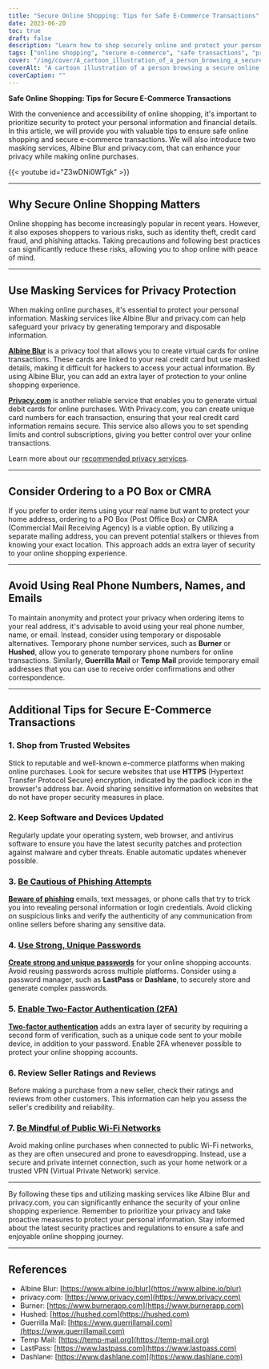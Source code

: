 ```yaml
---
title: "Secure Online Shopping: Tips for Safe E-Commerce Transactions"
date: 2023-06-20
toc: true
draft: false
description: "Learn how to shop securely online and protect your personal information with these expert tips and masking services."
tags: ["online shopping", "secure e-commerce", "safe transactions", "privacy protection", "masking services", "Albine Blur", "privacy.com", "PO Box", "CMRA", "secure passwords", "two-factor authentication", "phishing prevention", "trusted websites", "software updates", "seller reviews", "public Wi-Fi", "VPN", "online privacy", "identity theft prevention", "credit card fraud", "cybersecurity tips", "data protection", "online security measures", "temporary phone numbers", "temporary email addresses", "reputable online sellers", "malware protection", "cyber threat prevention", "secure online transactions", "personal information security"]
cover: "/img/cover/A_cartoon_illustration_of_a_person_browsing_a_secure_online.png"
coverAlt: "A cartoon illustration of a person browsing a secure online shopping website with a padlock symbol and a shield in the background."
coverCaption: ""
---
```


**Safe Online Shopping: Tips for Secure E-Commerce Transactions**

With the convenience and accessibility of online shopping, it's important to prioritize security to protect your personal information and financial details. In this article, we will provide you with valuable tips to ensure safe online shopping and secure e-commerce transactions. We will also introduce two masking services, Albine Blur and privacy.com, that can enhance your privacy while making online purchases.

{{< youtube id="Z3wDNi0WTgk" >}}

______

## Why Secure Online Shopping Matters

Online shopping has become increasingly popular in recent years. However, it also exposes shoppers to various risks, such as identity theft, credit card fraud, and phishing attacks. Taking precautions and following best practices can significantly reduce these risks, allowing you to shop online with peace of mind.

______

## Use Masking Services for Privacy Protection

When making online purchases, it's essential to protect your personal information. Masking services like Albine Blur and privacy.com can help safeguard your privacy by generating temporary and disposable information.

[**Albine Blur**](https://dnt.abine.com/#/ref_register/pC8ZbvQtt) is a privacy tool that allows you to create virtual cards for online transactions. These cards are linked to your real credit card but use masked details, making it difficult for hackers to access your actual information. By using Albine Blur, you can add an extra layer of protection to your online shopping experience.

[**Privacy.com**](https://privacy.com/join/SU86Y) is another reliable service that enables you to generate virtual debit cards for online purchases. With Privacy.com, you can create unique card numbers for each transaction, ensuring that your real credit card information remains secure. This service also allows you to set spending limits and control subscriptions, giving you better control over your online transactions.

Learn more about our [recommended privacy services](https://simeononsecurity.ch/recommendations/services).

______

## Consider Ordering to a PO Box or CMRA

If you prefer to order items using your real name but want to protect your home address, ordering to a PO Box (Post Office Box) or CMRA (Commercial Mail Receiving Agency) is a viable option. By utilizing a separate mailing address, you can prevent potential stalkers or thieves from knowing your exact location. This approach adds an extra layer of security to your online shopping experience.

______

## Avoid Using Real Phone Numbers, Names, and Emails

To maintain anonymity and protect your privacy when ordering items to your real address, it's advisable to avoid using your real phone number, name, or email. Instead, consider using temporary or disposable alternatives. Temporary phone number services, such as **Burner** or **Hushed**, allow you to generate temporary phone numbers for online transactions. Similarly, **Guerrilla Mail** or **Temp Mail** provide temporary email addresses that you can use to receive order confirmations and other correspondence.

______

## Additional Tips for Secure E-Commerce Transactions

### 1. Shop from Trusted Websites

Stick to reputable and well-known e-commerce platforms when making online purchases. Look for secure websites that use **HTTPS** (Hypertext Transfer Protocol Secure) encryption, indicated by the padlock icon in the browser's address bar. Avoid sharing sensitive information on websites that do not have proper security measures in place.

### 2. Keep Software and Devices Updated

Regularly update your operating system, web browser, and antivirus software to ensure you have the latest security patches and protection against malware and cyber threats. Enable automatic updates whenever possible.

### 3. [Be Cautious of Phishing Attempts](https://simeononsecurity.ch/articles/what-is-a-common-indicator-of-a-phishing-attempt/)

[**Beware of phishing**](https://simeononsecurity.ch/articles/what-is-a-common-indicator-of-a-phishing-attempt/) emails, text messages, or phone calls that try to trick you into revealing personal information or login credentials. Avoid clicking on suspicious links and verify the authenticity of any communication from online sellers before sharing any sensitive data.

### 4. [Use Strong, Unique Passwords](https://simeononsecurity.ch/articles/how-to-create-strong-passwords/)

[**Create strong and unique passwords**](https://simeononsecurity.ch/articles/how-to-create-strong-passwords/) for your online shopping accounts. Avoid reusing passwords across multiple platforms. Consider using a password manager, such as **LastPass** or **Dashlane**, to securely store and generate complex passwords.

### 5. [Enable Two-Factor Authentication (2FA)](https://simeononsecurity.ch/articles/what-are-the-diferent-kinds-of-factors-in-mfa/)

[**Two-factor authentication**](https://simeononsecurity.ch/articles/what-are-the-diferent-kinds-of-factors-in-mfa/) adds an extra layer of security by requiring a second form of verification, such as a unique code sent to your mobile device, in addition to your password. Enable 2FA whenever possible to protect your online shopping accounts.

### 6. Review Seller Ratings and Reviews

Before making a purchase from a new seller, check their ratings and reviews from other customers. This information can help you assess the seller's credibility and reliability.

### 7. [Be Mindful of Public Wi-Fi Networks](https://simeononsecurity.ch/articles/how-to-create-a-secure-wifi-network/)

Avoid making online purchases when connected to public Wi-Fi networks, as they are often unsecured and prone to eavesdropping. Instead, use a secure and private internet connection, such as your home network or a trusted VPN (Virtual Private Network) service.

______

By following these tips and utilizing masking services like Albine Blur and privacy.com, you can significantly enhance the security of your online shopping experience. Remember to prioritize your privacy and take proactive measures to protect your personal information. Stay informed about the latest security practices and regulations to ensure a safe and enjoyable online shopping journey.

______

## References

- Albine Blur: [https://www.albine.io/blur](https://www.albine.io/blur)
- privacy.com: [https://www.privacy.com](https://www.privacy.com)
- Burner: [https://www.burnerapp.com](https://www.burnerapp.com)
- Hushed: [https://hushed.com](https://hushed.com)
- Guerrilla Mail: [https://www.guerrillamail.com](https://www.guerrillamail.com)
- Temp Mail: [https://temp-mail.org](https://temp-mail.org)
- LastPass: [https://www.lastpass.com](https://www.lastpass.com)
- Dashlane: [https://www.dashlane.com](https://www.dashlane.com)